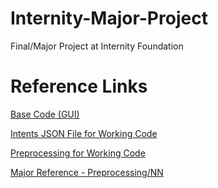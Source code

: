 # Internity-Major-Project
Final/Major Project at Internity Foundation 

# Reference Links

[Base Code (GUI)](https://studygyaan.com/python/create-web-based-chatbot-in-python-django-flask)

[Intents JSON File for Working Code](https://github.com/katanaml/katana-assistant/blob/master/mlbackend/intents.json)

[Preprocessing for Working Code](https://github.com/katanaml/katana-assistant/blob/master/mlmodels/katana-assistant-endpoint.py)

[Major Reference - Preprocessing/NN](https://dzone.com/articles/build-it-yourself-chatbot-api-with-kerastensorflow)
